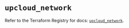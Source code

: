 # `upcloud_network`

Refer to the Terraform Registry for docs: [`upcloud_network`](https://registry.terraform.io/providers/upcloudltd/upcloud/5.23.1/docs/resources/network).
